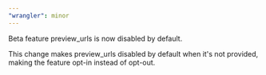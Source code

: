 ```yaml
---
"wrangler": minor
---
```


Beta feature preview_urls is now disabled by default.

This change makes preview_urls disabled by default when it's not provided, making
the feature opt-in instead of opt-out.
